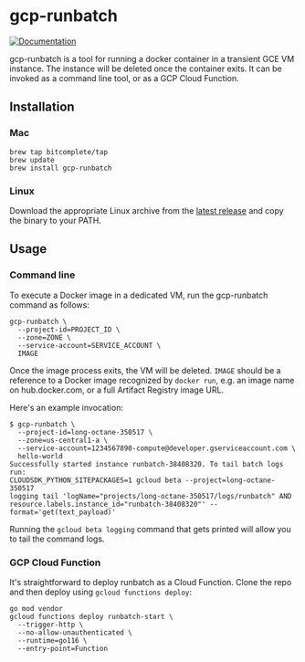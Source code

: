 # gcp-runbatch

[![Documentation](https://godoc.org/github.com/bitcomplete/gcp-runbatch?status.svg)](http://godoc.org/github.com/bitcomplete/gcp-runbatch)

gcp-runbatch is a tool for running a docker container in a transient GCE VM
instance. The instance will be deleted once the container exits. It can be
invoked as a command line tool, or as a GCP Cloud Function.

## Installation

### Mac

```
brew tap bitcomplete/tap
brew update
brew install gcp-runbatch
```

### Linux

Download the appropriate Linux archive from the [latest
release](https://github.com/bitcomplete/gcp-runbatch/releases/latest) and copy
the binary to your PATH.

## Usage

### Command line

To execute a Docker image in a dedicated VM, run the gcp-runbatch command as
follows:

```
gcp-runbatch \
  --project-id=PROJECT_ID \
  --zone=ZONE \
  --service-account=SERVICE_ACCOUNT \
  IMAGE
```

Once the image process exits, the VM will be deleted. `IMAGE` should be a
reference to a Docker image recognized by `docker run`, e.g. an image name on
hub.docker.com, or a full Artifact Registry image URL.

Here's an example invocation:

```
$ gcp-runbatch \
  --project-id=long-octane-350517 \
  --zone=us-central1-a \
  --service-account=1234567890-compute@developer.gserviceaccount.com \
  hello-world
Successfully started instance runbatch-38408320. To tail batch logs run:
CLOUDSDK_PYTHON_SITEPACKAGES=1 gcloud beta --project=long-octane-350517
logging tail 'logName="projects/long-octane-350517/logs/runbatch" AND
resource.labels.instance_id="runbatch-38408320"' --format='get(text_payload)'
```

Running the `gcloud beta logging` command that gets printed will allow you to
tail the command logs.

### GCP Cloud Function

It's straightforward to deploy runbatch as a Cloud Function. Clone the repo and
then deploy using `gcloud functions deploy`:

```
go mod vendor
gcloud functions deploy runbatch-start \
  --trigger-http \
  --no-allow-unauthenticated \
  --runtime=go116 \
  --entry-point=Function
```

